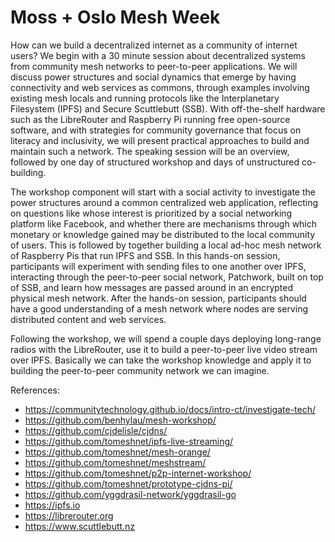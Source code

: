 # Moss + Oslo Mesh Week

How can we build a decentralized internet as a community of internet users? We begin with a 30 minute session about decentralized systems from community mesh networks to peer-to-peer applications. We will discuss power structures and social dynamics that emerge by having connectivity and web services as commons, through examples involving existing mesh locals and running protocols like the Interplanetary Filesystem (IPFS) and Secure Scuttlebutt (SSB). With off-the-shelf hardware such as the LibreRouter and Raspberry Pi running free open-source software, and with strategies for community governance that focus on literacy and inclusivity, we will present practical approaches to build and maintain such a network. The speaking session will be an overview, followed by one day of structured workshop and days of unstructured co-building.

The workshop component will start with a social activity to investigate the power structures around a common centralized web application, reflecting on questions like whose interest is prioritized by a social networking platform like Facebook, and whether there are mechanisms through which monetary or knowledge gained may be distributed to the local community of users. This is followed by together building a local ad-hoc mesh network of Raspberry Pis that run IPFS and SSB. In this hands-on session, participants will experiment with sending files to one another over IPFS, interacting through the peer-to-peer social network, Patchwork, built on top of SSB, and learn how messages are passed around in an encrypted physical mesh network. After the hands-on session, participants should have a good understanding of a mesh network where nodes are serving distributed content and web services.

Following the workshop, we will spend a couple days deploying long-range radios with the LibreRouter, use it to build a peer-to-peer live video stream over IPFS. Basically we can take the workshop knowledge and apply it to building the peer-to-peer community network we can imagine.

References:

* https://communitytechnology.github.io/docs/intro-ct/investigate-tech/
* https://github.com/benhylau/mesh-workshop/
* https://github.com/cjdelisle/cjdns/
* https://github.com/tomeshnet/ipfs-live-streaming/
* https://github.com/tomeshnet/mesh-orange/
* https://github.com/tomeshnet/meshstream/
* https://github.com/tomeshnet/p2p-internet-workshop/
* https://github.com/tomeshnet/prototype-cjdns-pi/
* https://github.com/yggdrasil-network/yggdrasil-go
* https://ipfs.io
* https://librerouter.org
* https://www.scuttlebutt.nz
